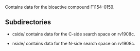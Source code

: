 Contains data for the bioactive compound F1154-0159.

## Subdirectories

- cside/ contains data for the C-side search space on rv1908c.

- nside/ contains data for the N-side search space on rv1908c.

